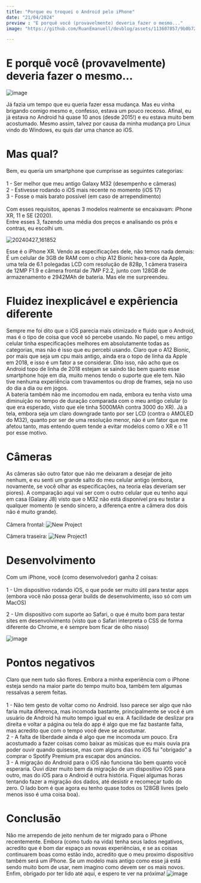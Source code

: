 ```yaml
---
title: "Porque eu troquei o Android pelo iPhone"
date: "21/04/2024"
preview : "E porquê você (provavelmente) deveria fazer o mesmo..."
image: "https://github.com/RuanEmanuell/devblog/assets/113607857/9b0b7247-7a59-48c8-8755-53882c7cd506"

---
```


# E porquê você (provavelmente) deveria fazer o mesmo...

![image](https://github.com/RuanEmanuell/devblog/assets/113607857/9b0b7247-7a59-48c8-8755-53882c7cd506)

Já fazia um tempo que eu queria fazer essa mudança. Mas eu vinha brigando comigo mesmo e, confesso, estava um pouco receoso. Afinal, eu já estava no Android há quase 10 anos (desde 2015!) e eu estava muito bem acostumado. Mesmo assim, talvez por causa da minha mudança pro Linux vindo do Windows, eu quis dar uma chance ao iOS.

# Mas qual?

Bem, eu queria um smartphone que cumprisse as seguintes categorias:
\
\
1 - Ser melhor que meu antigo Galaxy M32 (desempenho e câmeras)\
2 - Estivesse rodando o iOS mais recente no momento (iOS 17)\
3 - Fosse o mais barato possível (em caso de arrependimento)
\
\
Com esses requisitos, apenas 3 modelos realmente se encaixavam: iPhone XR, 11 e SE (2020). \
Entre esses 3, fazendo uma média dos preços e analisando os prós e contras, eu escolhi um.

![20240427_161852](https://github.com/RuanEmanuell/devblog/assets/113607857/bd79322a-4a6e-451b-b4f4-fff81e7bb75d)

Esse é o iPhone XR. Vendo as especificações dele, não temos nada demais: 
É um celular de 3GB de RAM com o chip A12 Bionic hexa-core da Apple, uma tela de 6.1 polegadas LCD com resolução de 828p, 1 câmera traseira de 12MP F1.9 e câmera frontal de 7MP F2.2, junto com 128GB de armazenamento e 2942MAh de bateria. 
Mas ele me surpreendeu.

# Fluidez inexplicável e expêriencia diferente

Sempre me foi dito que o iOS parecia mais otimizado e fluido que o Android, mas é o tipo de coisa que você só percebe usando. No papel, o meu antigo celular tinha especificações melhores em absolutamente todas as categorias, mas não é isso que eu percebi usando. Claro que o A12 Bionic, por mais que seja um cpu mais antigo, ainda era o topo de linha da Apple em 2018, e isso é um fator a se considerar. Dito isso, não acho que os Android topo de linha de 2018 estejam se saindo tão bem quanto esse smartphone hoje em dia, muito menos tendo o suporte que ele tem. Não tive nenhuma experiência com travamentos ou drop de frames, seja no uso do dia a dia ou em jogos. \
A bateria também não me incomodou em nada, embora eu tenha visto uma diminuição no tempo de duração comparada com o meu antigo celular (o que era esperado, visto que ele tinha 5000MAh contra 3000 do XR). Já a tela, embora seja um claro downgrade tanto por ser LCD (contra o AMOLED do M32), quanto por ser de uma resolução menor, não é um fator que me afetou tanto, mas entendo quem tende a evitar modelos como o XR e o 11 por esse motivo. 

# Câmeras

As câmeras são outro fator que não me deixaram a desejar de jeito nenhum, e eu senti um grande salto do meu celular antigo (embora, novamente, se você olhar as especificações, na teoria elas deveriam ser piores). A comparação aqui vai ser com o outro celular que eu tenho aqui em casa (Galaxy J8) visto que o M32 não está disponível pra eu testar a qualquer momento (e sendo sincero, a diferença entre a câmera dos dois não é muito grande). 
\
\
Câmera frontal:
![New Project](https://github.com/RuanEmanuell/devblog/assets/113607857/50e90b65-c5c3-4801-8e6e-b49a0f57c610)

Câmera traseira:
![New Project1](https://github.com/RuanEmanuell/devblog/assets/113607857/d5b6b576-b708-46da-8917-c2919e43f1a4)

# Desenvolvimento

Com um iPhone, você (como desenvolvedor) ganha 2 coisas: 
\
\
1 - Um dispositivo rodando iOS, o que pode ser muito útil para testar apps (embora você não possa gerar builds de desenvolvimento, isso só com um MacOS)

2 - Um dispositivo com suporte ao Safari, o que é muito bom para testar sites em desenvolvimento (visto que o Safari interpreta o CSS de forma diferente do Chrome, e é sempre bom ficar de olho nisso)

![image](https://github.com/RuanEmanuell/devblog/assets/113607857/35ce21e0-78a3-4c13-a216-bfb3b118c259)

# Pontos negativos

Claro que nem tudo são flores. Embora a minha experiência com o iPhone esteja sendo na maior parte do tempo muito boa, também tem algumas ressalvas a serem feitas.
\
\
1 - Não tem gesto de voltar como no Android. Isso parece ser algo que não faria muita diferença, mas incomoda bastante, principalmente se você é um usuário de Android há muito tempo igual eu era. A facilidade de deslizar pra direita e voltar a página ou tela do app é algo que me faz bastante falta, mas acredito que com o tempo você deve se acostumar. \
2 - A falta de liberdade ainda é algo que me incomoda um pouco. Era acostumado a fazer coisas como baixar as músicas que eu mais ouvia pra poder ouvir quando quisesse, mas com alguns dias no iOS fui "obrigado" a comprar o Spotify Premium pra escapar dos anúncios. \
3 - A migração do Android para o iOS não funciona tão bem quanto você esperaria. Ouvi dizer muito bem da migração de um dispositivo iOS para outro, mas do iOS para o Android é outra história. Fiquei algumas horas tentando fazer a migração dos dados, até desistir e recomeçar tudo do zero. O lado bom é que agora eu tenho quase todos os 128GB livres (pelo menos isso é uma coisa boa).

# Conclusão

Não me arrependo de jeito nenhum de ter migrado para o iPhone recentemente. Embora (como tudo na vida) tenha seus lados negativos, acredito que é bom dar espaço as novas experiências, e se as coisas continuarem boas como estão indo, acredito que o meu proximo dispositivo também será um iPhone. Se um modelo mais antigo como esse já está sendo muito bom de usar, nem imagino como devem ser os mais novos. Enfim, obrigado por ter lido até aqui, e espero te ver na próxima!
![image](https://github.com/RuanEmanuell/devblog/assets/113607857/993e614e-b308-4bd0-8890-ffe7b874caf8)

